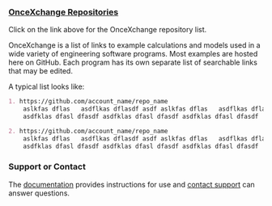 

### [OnceXchange Repositories](https://github.com/onceXchange/oncex.github.io/wiki/onceXchange-home)
Click on the link above for the OnceXchange repository list. 

OnceXchange is a list of links to example calculations and models used in a wide variety of engineering software programs.  Most examples are hosted here on GitHub.  Each program has its own separate list of searchable links that may be edited.

A typical list looks like:

```markdown
1. https://github.com/account_name/repo_name
    aslkfas dflas   asdflkas dflasdf asdf aslkfas dflas   asdflkas dflasdf asdf aslkfas dflas   asdflkas dflasdf asdf
    asdfklas dfasl dfasdf asdfklas dfasl dfasdf asdfklas dfasl dfasdf

2. https://github.com/account_name/repo_name
    aslkfas dflas   asdflkas dflasdf asdf aslkfas dflas   asdflkas dflasdf asdf aslkfas dflas   asdflkas dflasdf asdf
    asdfklas dfasl dfasdf asdfklas dfasl dfasdf asdfklas dfasl dfasdf
```


### Support or Contact

The [documentation](https://docs.github.com/categories/github-pages-basics/) provides instructions for use and [contact support](oncexchange@gmail.com) can answer questions. 
